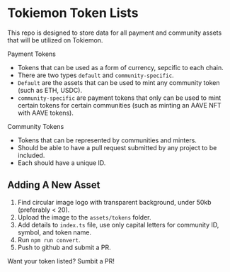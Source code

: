 # Tokiemon Token Lists

This repo is designed to store data for all payment and community assets that will be utilized on Tokiemon.

Payment Tokens

- Tokens that can be used as a form of currency, sepcific to each chain.
- There are two types `default` and `community-specific`.
- `Default` are the assets that can be used to mint any community token (such as ETH, USDC).
- `community-specific` are payment tokens that only can be used to mint certain tokens for certain communities (such as minting an AAVE NFT with AAVE tokens).

Community Tokens

- Tokens that can be represented by communities and minters.
- Should be able to have a pull request submitted by any project to be included.
- Each should have a unique ID.

## Adding A New Asset

1. Find circular image logo with transparent background, under 50kb (preferably < 20).
2. Upload the image to the `assets/tokens` folder.
3. Add details to `index.ts` file, use only capital letters for community ID, symbol, and token name.
4. Run `npm run convert`.
5. Push to github and submit a PR.

Want your token listed? Sumbit a PR!
